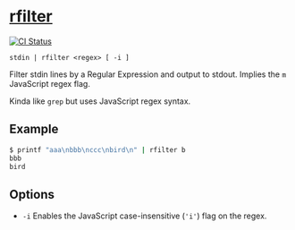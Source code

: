 # [rfilter](https://www.npmjs.com/package/rfilter)

[![CI Status][travis-image]][travis-url]

```
stdin | rfilter <regex> [ -i ]
```

Filter stdin lines by a Regular Expression and output to stdout.
Implies the `m` JavaScript regex flag.

Kinda like `grep` but uses JavaScript regex syntax.

## Example

```bash
$ printf "aaa\nbbb\nccc\nbird\n" | rfilter b
bbb
bird
```

## Options

- `-i` Enables the JavaScript case-insensitive (`'i'`) flag on the regex. 

[travis-image]: https://travis-ci.org/Fishrock123/rfilter.svg?branch=master
[travis-url]: https://travis-ci.org/Fishrock123/rfilter
